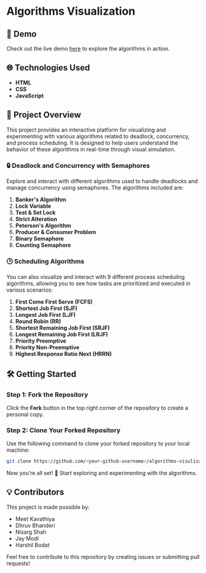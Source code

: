 

# Algorithms Visualization

## 🚀 Demo

Check out the live demo [here](https://mk-8.github.io/Algorithms-Visualizer/) to explore the algorithms in action.

## 🌐 Technologies Used

- **HTML**
- **CSS**
- **JavaScript**

## 📖 Project Overview

This project provides an interactive platform for visualizing and experimenting with various algorithms related to deadlock, concurrency, and process scheduling. It is designed to help users understand the behavior of these algorithms in real-time through visual simulation.

### 🔒 Deadlock and Concurrency with Semaphores

Explore and interact with different algorithms used to handle deadlocks and manage concurrency using semaphores. The algorithms included are:

1. **Banker's Algorithm**
2. **Lock Variable**
3. **Test & Set Lock**
4. **Strict Alteration**
5. **Peterson's Algorithm**
6. **Producer & Consumer Problem**
7. **Binary Semaphore**
8. **Counting Semaphore**

### 🕒 Scheduling Algorithms

You can also visualize and interact with 9 different process scheduling algorithms, allowing you to see how tasks are prioritized and executed in various scenarios:

1. **First Come First Serve (FCFS)**
2. **Shortest Job First (SJF)**
3. **Longest Job First (LJF)**
4. **Round Robin (RR)**
5. **Shortest Remaining Job First (SRJF)**
6. **Longest Remaining Job First (LRJF)**
7. **Priority Preemptive**
8. **Priority Non-Preemptive**
9. **Highest Response Ratio Next (HRRN)**

## 🛠 Getting Started

### Step 1: Fork the Repository

Click the **Fork** button in the top right corner of the repository to create a personal copy.

### Step 2: Clone Your Forked Repository

Use the following command to clone your forked repository to your local machine:

```bash
git clone https://github.com/<your-github-username>/algorithms-visulizations.git
```

Now you’re all set! 🎉 Start exploring and experimenting with the algorithms.

## 💡 Contributors

This project is made possible by:

- Meet Kavathiya
- Dhruv Bhanderi
- Nisarg Shah
- Jay Modi
- Harshil Bodat

Feel free to contribute to this repository by creating issues or submitting pull requests!
